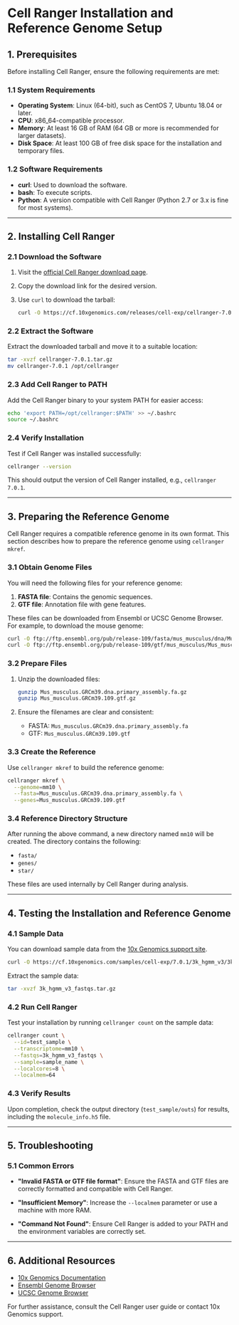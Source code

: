 # Cell Ranger Installation and Reference Genome Setup

## 1. Prerequisites

Before installing Cell Ranger, ensure the following requirements are met:

### 1.1 System Requirements
- **Operating System**: Linux (64-bit), such as CentOS 7, Ubuntu 18.04 or later.
- **CPU**: x86_64-compatible processor.
- **Memory**: At least 16 GB of RAM (64 GB or more is recommended for larger datasets).
- **Disk Space**: At least 100 GB of free disk space for the installation and temporary files.

### 1.2 Software Requirements
- **curl**: Used to download the software.
- **bash**: To execute scripts.
- **Python**: A version compatible with Cell Ranger (Python 2.7 or 3.x is fine for most systems).

---

## 2. Installing Cell Ranger

### 2.1 Download the Software
1. Visit the [official Cell Ranger download page](https://support.10xgenomics.com/single-cell-gene-expression/software/downloads/latest).
2. Copy the download link for the desired version.
3. Use `curl` to download the tarball:

   ```bash
   curl -O https://cf.10xgenomics.com/releases/cell-exp/cellranger-7.0.1.tar.gz
   ```

### 2.2 Extract the Software
Extract the downloaded tarball and move it to a suitable location:

```bash
tar -xvzf cellranger-7.0.1.tar.gz
mv cellranger-7.0.1 /opt/cellranger
```

### 2.3 Add Cell Ranger to PATH
Add the Cell Ranger binary to your system PATH for easier access:

```bash
echo 'export PATH=/opt/cellranger:$PATH' >> ~/.bashrc
source ~/.bashrc
```

### 2.4 Verify Installation
Test if Cell Ranger was installed successfully:

```bash
cellranger --version
```

This should output the version of Cell Ranger installed, e.g., `cellranger 7.0.1`.

---

## 3. Preparing the Reference Genome

Cell Ranger requires a compatible reference genome in its own format. This section describes how to prepare the reference genome using `cellranger mkref`.

### 3.1 Obtain Genome Files
You will need the following files for your reference genome:

1. **FASTA file**: Contains the genomic sequences.
2. **GTF file**: Annotation file with gene features.

These files can be downloaded from Ensembl or UCSC Genome Browser. For example, to download the mouse genome:

```bash
curl -O ftp://ftp.ensembl.org/pub/release-109/fasta/mus_musculus/dna/Mus_musculus.GRCm39.dna.primary_assembly.fa.gz
curl -O ftp://ftp.ensembl.org/pub/release-109/gtf/mus_musculus/Mus_musculus.GRCm39.109.gtf.gz
```

### 3.2 Prepare Files
1. Unzip the downloaded files:

   ```bash
   gunzip Mus_musculus.GRCm39.dna.primary_assembly.fa.gz
   gunzip Mus_musculus.GRCm39.109.gtf.gz
   ```

2. Ensure the filenames are clear and consistent:

   - FASTA: `Mus_musculus.GRCm39.dna.primary_assembly.fa`
   - GTF: `Mus_musculus.GRCm39.109.gtf`

### 3.3 Create the Reference
Use `cellranger mkref` to build the reference genome:

```bash
cellranger mkref \
  --genome=mm10 \
  --fasta=Mus_musculus.GRCm39.dna.primary_assembly.fa \
  --genes=Mus_musculus.GRCm39.109.gtf
```

### 3.4 Reference Directory Structure
After running the above command, a new directory named `mm10` will be created. The directory contains the following:

- `fasta/`
- `genes/`
- `star/`

These files are used internally by Cell Ranger during analysis.

---

## 4. Testing the Installation and Reference Genome

### 4.1 Sample Data
You can download sample data from the [10x Genomics support site](https://support.10xgenomics.com/).

```bash
curl -O https://cf.10xgenomics.com/samples/cell-exp/7.0.1/3k_hgmm_v3/3k_hgmm_v3_fastqs.tar.gz
```

Extract the sample data:

```bash
tar -xvzf 3k_hgmm_v3_fastqs.tar.gz
```

### 4.2 Run Cell Ranger
Test your installation by running `cellranger count` on the sample data:

```bash
cellranger count \
  --id=test_sample \
  --transcriptome=mm10 \
  --fastqs=3k_hgmm_v3_fastqs \
  --sample=sample_name \
  --localcores=8 \
  --localmem=64
```

### 4.3 Verify Results
Upon completion, check the output directory (`test_sample/outs`) for results, including the `molecule_info.h5` file.

---

## 5. Troubleshooting

### 5.1 Common Errors
- **"Invalid FASTA or GTF file format"**:
  Ensure the FASTA and GTF files are correctly formatted and compatible with Cell Ranger.

- **"Insufficient Memory"**:
  Increase the `--localmem` parameter or use a machine with more RAM.

- **"Command Not Found"**:
  Ensure Cell Ranger is added to your PATH and the environment variables are correctly set.

---

## 6. Additional Resources
- [10x Genomics Documentation](https://support.10xgenomics.com/)
- [Ensembl Genome Browser](https://www.ensembl.org/)
- [UCSC Genome Browser](https://genome.ucsc.edu/)

For further assistance, consult the Cell Ranger user guide or contact 10x Genomics support.

